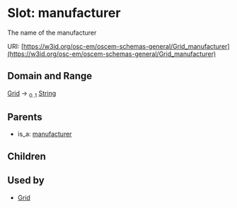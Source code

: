 
# Slot: manufacturer

The name of the manufacturer

URI: [https://w3id.org/osc-em/oscem-schemas-general/Grid_manufacturer](https://w3id.org/osc-em/oscem-schemas-general/Grid_manufacturer)


## Domain and Range

[Grid](Grid.md) &#8594;  <sub>0..1</sub> [String](types/String.md)

## Parents

 *  is_a: [manufacturer](manufacturer.md)

## Children


## Used by

 * [Grid](Grid.md)
